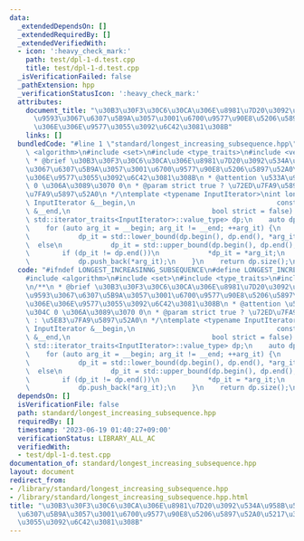 ```yaml
---
data:
  _extendedDependsOn: []
  _extendedRequiredBy: []
  _extendedVerifiedWith:
  - icon: ':heavy_check_mark:'
    path: test/dpl-1-d.test.cpp
    title: test/dpl-1-d.test.cpp
  _isVerificationFailed: false
  _pathExtension: hpp
  _verificationStatusIcon: ':heavy_check_mark:'
  attributes:
    document_title: "\u30B3\u30F3\u30C6\u30CA\u306E\u8981\u7D20\u3092\u534A\u958B\u533A\
      \u9593\u3067\u6307\u5B9A\u3057\u3001\u6700\u9577\u90E8\u5206\u5897\u52A0\u5217\
      \u306E\u306E\u9577\u3055\u3092\u6C42\u3081\u308B"
    links: []
  bundledCode: "#line 1 \"standard/longest_increasing_subsequence.hpp\"\n\n\n#include\
    \ <algorithm>\n#include <set>\n#include <type_traits>\n#include <vector>\n\n/**\n\
    \ * @brief \u30B3\u30F3\u30C6\u30CA\u306E\u8981\u7D20\u3092\u534A\u958B\u533A\u9593\
    \u3067\u6307\u5B9A\u3057\u3001\u6700\u9577\u90E8\u5206\u5897\u52A0\u5217\u306E\
    \u306E\u9577\u3055\u3092\u6C42\u3081\u308B\n * @attention \u533A\u9593\u9577\u304C\
    \ 0 \u306A\u3089\u3070 0\n * @param strict true ? \u72ED\u7FA9\u5897\u52A0 : \u5E83\
    \u7FA9\u5897\u52A0\n */\ntemplate <typename InputIterator>\nint longest_increasing_subsequence(const\
    \ InputIterator &__begin,\n                                   const InputIterator\
    \ &__end,\n                                   bool strict = false) {\n    std::vector<typename\
    \ std::iterator_traits<InputIterator>::value_type> dp;\n    auto dp_it = dp.begin();\n\
    \    for (auto arg_it = __begin; arg_it != __end; ++arg_it) {\n        if (strict)\n\
    \            dp_it = std::lower_bound(dp.begin(), dp.end(), *arg_it);\n      \
    \  else\n            dp_it = std::upper_bound(dp.begin(), dp.end(), *arg_it);\n\
    \        if (dp_it != dp.end())\n            *dp_it = *arg_it;\n        else\n\
    \            dp.push_back(*arg_it);\n    }\n    return dp.size();\n}\n\n\n"
  code: "#ifndef LONGEST_INCREASINNG_SUBSEQUENCE\n#define LONGEST_INCREASINNG_SUBSEQUENCE\n\
    #include <algorithm>\n#include <set>\n#include <type_traits>\n#include <vector>\n\
    \n/**\n * @brief \u30B3\u30F3\u30C6\u30CA\u306E\u8981\u7D20\u3092\u534A\u958B\u533A\
    \u9593\u3067\u6307\u5B9A\u3057\u3001\u6700\u9577\u90E8\u5206\u5897\u52A0\u5217\
    \u306E\u306E\u9577\u3055\u3092\u6C42\u3081\u308B\n * @attention \u533A\u9593\u9577\
    \u304C 0 \u306A\u3089\u3070 0\n * @param strict true ? \u72ED\u7FA9\u5897\u52A0\
    \ : \u5E83\u7FA9\u5897\u52A0\n */\ntemplate <typename InputIterator>\nint longest_increasing_subsequence(const\
    \ InputIterator &__begin,\n                                   const InputIterator\
    \ &__end,\n                                   bool strict = false) {\n    std::vector<typename\
    \ std::iterator_traits<InputIterator>::value_type> dp;\n    auto dp_it = dp.begin();\n\
    \    for (auto arg_it = __begin; arg_it != __end; ++arg_it) {\n        if (strict)\n\
    \            dp_it = std::lower_bound(dp.begin(), dp.end(), *arg_it);\n      \
    \  else\n            dp_it = std::upper_bound(dp.begin(), dp.end(), *arg_it);\n\
    \        if (dp_it != dp.end())\n            *dp_it = *arg_it;\n        else\n\
    \            dp.push_back(*arg_it);\n    }\n    return dp.size();\n}\n\n#endif\n"
  dependsOn: []
  isVerificationFile: false
  path: standard/longest_increasing_subsequence.hpp
  requiredBy: []
  timestamp: '2023-06-19 01:40:27+09:00'
  verificationStatus: LIBRARY_ALL_AC
  verifiedWith:
  - test/dpl-1-d.test.cpp
documentation_of: standard/longest_increasing_subsequence.hpp
layout: document
redirect_from:
- /library/standard/longest_increasing_subsequence.hpp
- /library/standard/longest_increasing_subsequence.hpp.html
title: "\u30B3\u30F3\u30C6\u30CA\u306E\u8981\u7D20\u3092\u534A\u958B\u533A\u9593\u3067\
  \u6307\u5B9A\u3057\u3001\u6700\u9577\u90E8\u5206\u5897\u52A0\u5217\u306E\u306E\u9577\
  \u3055\u3092\u6C42\u3081\u308B"
---
```

